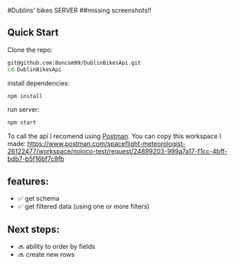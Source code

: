 #Dublins' bikes SERVER
##missing screenshots!!

## Quick Start

Clone the repo:
```bash
git@github.com:Boncom99/DublinBikesApi.git
cd DublinBikesApi
```
install dependencies:
```bash
npm install
```
run server:
```bash
npm start
```


To call the api I recomend using [Postman](https://www.postman.com/). You can copy this workspace I made:
https://www.postman.com/spaceflight-meteorologist-26122477/workspace/noloco-test/request/24899203-999a7a17-f1cc-4bff-bdb7-b5f16bf7c8fb

## features:
- ✅ get schema
- ✅ get filtered data (using one or more filters)
## Next steps:
- 🔜 ability to order by fields
- 🔜 create new rows
